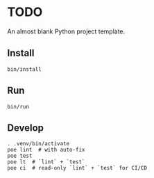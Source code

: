 # TODO

An almost blank Python project template.

## Install

```
bin/install
```

## Run

```
bin/run
```

## Develop

```
. .venv/bin/activate
poe lint  # with auto-fix
poe test
poe lt  # `lint` + `test`
poe ci  # read-only `lint` + `test` for CI/CD
```
